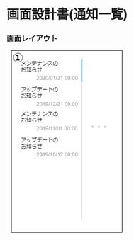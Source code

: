 # 画面設計書(通知一覧)

### 画面レイアウト

<span  id="images">![通知一覧](../../reference/2_bd/img/2.1.3/sc040/sc040.png "通知一覧")</span>